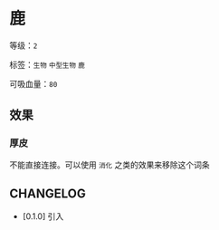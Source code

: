 # 鹿

等级：`2`

标签：`生物` `中型生物` `鹿`

可吸血量：`80`

## 效果

### 厚皮

不能直接连接。可以使用 `消化` 之类的效果来移除这个词条

## CHANGELOG

- [0.1.0] 引入

